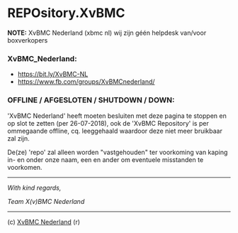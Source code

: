 # REPOsitory.XvBMC
 
**NOTE:** XvBMC Nederland (xbmc nl) wij zijn géén helpdesk van/voor boxverkopers
 
  
   
### XvBMC_Nederland: 
* https://bit.ly/XvBMC-NL 
* https://www.fb.com/groups/XvBMCnederland/ 
 
### OFFLINE / AFGESLOTEN / SHUTDOWN / DOWN: 
 
'XvBMC Nederland' heeft moeten besluiten met deze pagina te stoppen en op slot te zetten (per 26-07-2018),
ook de 'XvBMC Repository' is per ommegaande offline, cq. leeggehaald waardoor deze niet meer bruikbaar zal zijn.
 
De(ze) 'repo' zal alleen worden "vastgehouden" ter voorkoming van kaping in- en onder onze naam, een en ander om eventuele misstanden te voorkomen.
  
----------
  
*With kind regards,*
 
*Team X(v)BMC Nederland*
  
----------
  
(c) [XvBMC Nederland](https://bit.ly/XvBMC-NL) (r)